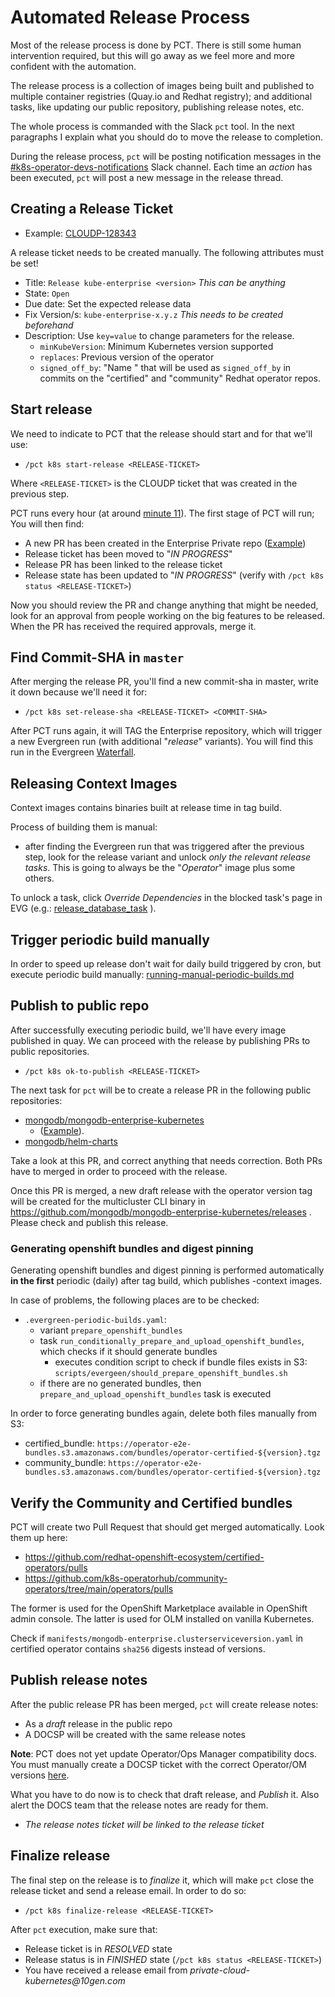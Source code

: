 # Automated Release Process

Most of the release process is done by PCT. There is still some human
intervention required, but this will go away as we feel more and more confident
with the automation.

The release process is a collection of images being built and published to
multiple container registries (Quay.io and Redhat registry); and additional
tasks, like updating our public repository, publishing release notes, etc.

The whole process is commanded with the Slack `pct` tool. In the next
paragraphs I explain what you should do to move the release to completion.

During the release process, `pct` will be posting notification messages in the
[#k8s-operator-devs-notifications](https://mongodb.slack.com/archives/C023BA9UKC7)
Slack channel. Each time an _action_ has been executed, `pct` will post a new
message in the release thread.

## Creating a Release Ticket

* Example: [CLOUDP-128343](https://jira.mongodb.org/browse/CLOUDP-128343)

A release ticket needs to be created manually. The following attributes must be set!

* Title: `Release kube-enterprise <version>` _This can be anything_
* State: `Open`
* Due date: Set the expected release data
* Fix Version/s: `kube-enterprise-x.y.z` _This needs to be created beforehand_
* Description: Use `key=value` to change parameters for the release.
  - `minKubeVersion`: Minimum Kubernetes version supported
  - `replaces`: Previous version of the operator
  - `signed_off_by`: "Name <email>" that will be used as `signed_off_by` in commits
    on the "certified" and "community" Redhat operator repos.

## Start release

We need to indicate to PCT that the release should start and for that we'll use:

* `/pct k8s start-release <RELEASE-TICKET>`

Where `<RELEASE-TICKET>` is the CLOUDP ticket that was created in the previous
step.

PCT runs every hour (at around [minute
11](https://github.com/10gen/pct/blob/master/src/environments/cronjobs-prod.yml#L4)).
The first stage of PCT will run; You will then find:

* A new PR has been created in the Enterprise Private repo ([Example](https://github.com/10gen/ops-manager-kubernetes/pull/1962))
* Release ticket has been moved to "_IN PROGRESS_"
* Release PR has been linked to the release ticket
* Release state has been updated to "_IN PROGRESS_" (verify with `/pct k8s status <RELEASE-TICKET>`)

Now you should review the PR and change anything that might be needed, look for
an approval from people working on the big features to be released. When the PR
has received the required approvals, merge it.

## Find Commit-SHA in `master`

After merging the release PR, you'll find a new commit-sha in master, write it
down because we'll need it for:

* `/pct k8s set-release-sha <RELEASE-TICKET> <COMMIT-SHA>`

After PCT runs again, it will TAG the Enterprise repository, which will trigger
a new Evergreen run (with additional "_release_" variants). You will find this
run in the Evergreen [Waterfall](https://evergreen.mongodb.com/waterfall/ops-manager-kubernetes).

## Releasing Context Images

Context images contains binaries built at release time in tag build. 

Process of building them is manual: 
* after finding the Evergreen run that was triggered after the previous step, look for the release variant and
unlock *only the relevant release tasks*. This is going to always be the
"_Operator_" image plus some others.

To unlock a task, click *Override Dependencies* in the blocked task's page in EVG (e.g.: [release_database_task](https://evergreen.mongodb.com/task/ops_manager_kubernetes_release_release_database__1.16.4_22_08_01_10_12_02)
).

## Trigger periodic build manually

In order to speed up release don't wait for daily build triggered by cron, but execute periodic build manually:
[running-manual-periodic-builds.md](running-manual-periodic-builds.md)

## Publish to public repo

After successfully executing periodic build, we'll have every image published in quay.
We can proceed with the release by publishing PRs to public repositories. 

* `/pct k8s ok-to-publish <RELEASE-TICKET>`

The next task for `pct` will be to create a release PR in the following public repositories:
* [mongodb/mongodb-enterprise-kubernetes](https://github.com/mongodb/mongodb-enterprise-kubernetes)
  * ([Example](https://github.com/mongodb/mongodb-enterprise-kubernetes/pull/201)).
* [mongodb/helm-charts](https://github.com/mongodb/helm-charts)

Take a look at this PR, and correct anything that needs correction.
Both PRs have to merged in order to proceed with the release.

Once this PR is merged, a new draft release with the operator version tag will be created for the multicluster CLI binary in https://github.com/mongodb/mongodb-enterprise-kubernetes/releases . Please check and publish this release.

### Generating openshift bundles and digest pinning
Generating openshift bundles and digest pinning is performed automatically **in the first** periodic (daily) after tag build, which publishes -context images.

In case of problems, the following places are to be checked:
* `.evergreen-periodic-builds.yaml`: 
  * variant `prepare_openshift_bundles`
  * task `run_conditionally_prepare_and_upload_openshift_bundles`, which checks if it should generate bundles
    * executes condition script to check if bundle files exists in S3: `scripts/evergeen/should_prepare_openshift_bundles.sh` 
  * if there are no generated bundles, then `prepare_and_upload_openshift_bundles` task is executed 

In order to force generating bundles again, delete both files manually from S3:
* certified_bundle: `https://operator-e2e-bundles.s3.amazonaws.com/bundles/operator-certified-${version}.tgz`
* community_bundle: `https://operator-e2e-bundles.s3.amazonaws.com/bundles/operator-certified-${version}.tgz`

## Verify the Community and Certified bundles

PCT will create two Pull Request that should get merged automatically. Look them up here:
* https://github.com/redhat-openshift-ecosystem/certified-operators/pulls
* https://github.com/k8s-operatorhub/community-operators/tree/main/operators/pulls

The former is used for the OpenShift Marketplace available in OpenShift admin console. The latter is used for OLM
installed on vanilla Kubernetes.

Check if `manifests/mongodb-enterprise.clusterserviceversion.yaml` in certified operator contains `sha256` digests instead of versions. 

## Publish release notes

After the public release PR has been merged, `pct` will create release notes:

- As a _draft_ release in the public repo
- A DOCSP will be created with the same release notes


**Note**: PCT does not yet update Operator/Ops Manager compatibility docs.
You must manually create a DOCSP ticket with the correct Operator/OM versions [here](https://docs.mongodb.com/kubernetes-operator/master/tutorial/plan-k8s-op-compatibility/#cloud-short-and-onprem-versions).

What you have to do now is to check that draft release, and _Publish_ it. Also
alert the DOCS team that the release notes are ready for them.

- _The release notes ticket will be linked to the release ticket_

## Finalize release

The final step on the release is to _finalize_ it, which will make `pct` close
the release ticket and send a release email. In order to do so:

* `/pct k8s finalize-release <RELEASE-TICKET>`

After `pct` execution, make sure that:

- Release ticket is in _RESOLVED_ state
- Release status is in _FINISHED_ state (`/pct k8s status <RELEASE-TICKET>`)
- You have received a release email from _private-cloud-kubernetes@10gen.com_
